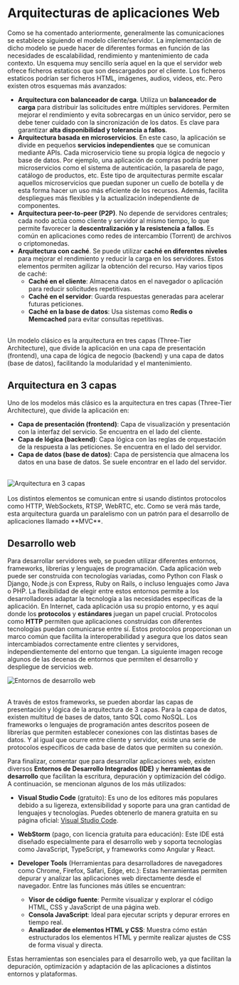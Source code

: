 # Arquitecturas de aplicaciones Web

Como se ha comentado anteriormente, generalmente las comunicaciones se establece siguiendo el modelo cliente/servidor. La implementación de dicho modelo se puede hacer de diferentes formas en función de las necesidades de escalabilidad, rendimiento y mantenimiento de cada contexto. Un esquema muy sencillo sería aquel en la que el servidor web ofrece ficheros estaticos que son descargados por el cliente. Los ficheros estaticos podrían ser ficheros HTML, imágenes, audios, videos, etc. Pero existen otros esquemas más avanzados:

<ul>
    <li><strong>Arquitectura con balanceador de carga</strong>. 
        Utiliza un <strong>balanceador de carga</strong> para distribuir las solicitudes entre múltiples servidores. 
        Permiten mejorar el rendimiento y evita sobrecargas en un único servidor, pero se debe tener cuidado con la sincronización de los datos. 
        Es clave para garantizar <strong>alta disponibilidad y tolerancia a fallos</strong>.
    </li>
    <li><strong>Arquitectura basada en microservicios</strong>. 
        En este caso, la aplicación se divide en pequeños <strong>servicios independientes</strong> que se comunican mediante APIs. 
        Cada microservicio tiene su propia lógica de negocio y base de datos. 
        Por ejemplo, una aplicación de compras podría tener microservicios como el sistema de autenticación, la pasarela de pago, 
        catálogo de productos, etc. Este tipo de arquitecturas permite escalar aquellos microservicios que puedan suponer un cuello de botella 
        y de esta forma hacer un uso más eficiente de los recursos. Además, facilita despliegues más flexibles y la actualización independiente de componentes.
    </li>
    <li><strong>Arquitectura peer-to-peer (P2P)</strong>. 
        No depende de servidores centrales; cada nodo actúa como cliente y servidor al mismo tiempo, lo que permite favorecer la 
        <strong>descentralización y la resistencia a fallos</strong>. Es común en aplicaciones como redes de intercambio (Torrent) 
        de archivos o criptomonedas.
    </li>
    <li class="nested_list"><strong>Arquitectura con caché</strong>. 
        Se puede utilizar <strong>caché en diferentes niveles</strong> para mejorar el rendimiento y reducir la carga en los servidores. 
        Estos elementos permiten agilizar la obtención del recurso. Hay varios tipos de caché:
        <ul>
            <li class="nested_list"><strong>Caché en el cliente</strong>: Almacena datos en el navegador o aplicación para reducir solicitudes repetitivas.</li>
            <li class="nested_list"><strong>Caché en el servidor</strong>: Guarda respuestas generadas para acelerar futuras peticiones.</li>
            <li class="nested_list"><strong>Caché en la base de datos</strong>: Usa sistemas como <strong>Redis o Memcached</strong> para evitar consultas repetitivas.</li>
        </ul>
    </li>
</ul>

<br>
Un modelo clásico es la arquitectura en tres capas (Three-Tier Architecture), que divide la aplicación en una capa de presentación (frontend), una capa de lógica de negocio (backend) y una capa de datos (base de datos), facilitando la modularidad y el mantenimiento.

## Arquitectura en 3 capas

Uno de los modelos más clásico es la arquitectura en tres capas (Three-Tier Architecture), que divide la aplicación en:

- **Capa de presentación (frontend)**: Capa de visualización y presentación con la interfaz del servicio. Se encuentra en el lado del cliente.
- **Capa de lógica (backend)**: Capa lógica con las reglas de orquestación de la respuesta a las peticiones. Se encuentra en el lado del servidor.
- **Capa de datos (base de datos)**: Capa de persistencia que almacena los datos en una base de datos. Se suele encontrar en el lado del servidor.
<br>

<div class="img-center">
    <img src="_images/introduccion/3capas.png" alt="Arquitectura en 3 capas" />
</div>

<br>
Los distintos elementos se comunican entre si usando distintos protocolos como HTTP, WebSockets, RTSP, WebRTC, etc. Como se verá más tarde, esta arquitectura guarda un paralelismo con un patrón para el desarrollo de aplicaciones llamado **MVC**.

## Desarrollo web

Para desarrollar servidores web, se pueden utilizar diferentes entornos, frameworks, librerías y lenguajes de programación. Cada aplicación web puede ser construida con tecnologías variadas, como Python con Flask o Django, Node.js con Express, Ruby on Rails, o incluso lenguajes como Java o PHP. La flexibilidad de elegir entre estos entornos permite a los desarrolladores adaptar la tecnología a las necesidades específicas de la aplicación. En Internet, cada aplicación usa su propio entorno, y es aquí donde los **protocolos** y **estándares** juegan un papel crucial. Protocolos como **HTTP** permiten que aplicaciones construidas con diferentes tecnologías puedan comunicarse entre sí. Estos protocolos proporcionan un marco común que facilita la interoperabilidad y asegura que los datos sean intercambiados correctamente entre clientes y servidores, independientemente del entorno que tengan. La siguiente imagen recoge algunos de las decenas de entornos que permiten el desarrollo y despliegue de servicios web.


<div class="img-center">
    <img src="_images/introduccion/entornos.png" alt="Entornos de desarrollo web" />
</div>

<br>

A través de estos frameworks, se pueden abordar las capas de presentación y lógica de la arquitectura de 3 capas. Para la capa de datos, existen multitud de bases de datos, tanto SQL como NoSQL. Los frameworks o lenguajes de programación antes descritos poseen de librerías que permiten establecer conexiones con las distintas bases de datos. Y al igual que ocurre entre cliente y servidor, existe una serie de protocolos específicos de cada base de datos que permiten su conexión.

Para finalizar, comentar que para desarrollar aplicaciones web, existen diversos **Entornos de Desarrollo Integrados (IDE)** y **herramientas de desarrollo** que facilitan la escritura, depuración y optimización del código. A continuación, se mencionan algunos de los más utilizados:

- **Visual Studio Code** (gratuito): Es uno de los editores más populares debido a su ligereza, extensibilidad y soporte para una gran cantidad de lenguajes y tecnologías. Puedes obtenerlo de manera gratuita en su página oficial: [Visual Studio Code](https://www.visualstudio.com/es/).
  
- **WebStorm** (pago, con licencia gratuita para educación): Este IDE está diseñado especialmente para el desarrollo web y soporta tecnologías como JavaScript, TypeScript, y frameworks como Angular y React.

- **Developer Tools** (Herramientas para desarrolladores de navegadores como Chrome, Firefox, Safari, Edge, etc.): Estas herramientas permiten depurar y analizar las aplicaciones web directamente desde el navegador. Entre las funciones más útiles se encuentran:
  - **Visor de código fuente**: Permite visualizar y explorar el código HTML, CSS y JavaScript de una página web.
  - **Consola JavaScript**: Ideal para ejecutar scripts y depurar errores en tiempo real.
  - **Analizador de elementos HTML y CSS**: Muestra cómo están estructurados los elementos HTML y permite realizar ajustes de CSS de forma visual y directa.

Estas herramientas son esenciales para el desarrollo web, ya que facilitan la depuración, optimización y adaptación de las aplicaciones a distintos entornos y plataformas.
